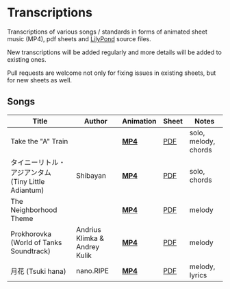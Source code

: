 # Transcriptions

Transcriptions of various songs / standards in forms of animated sheet music (MP4), pdf sheets and [LilyPond](http://lilypond.org/) source files.

New transcriptions will be added regularly and more details will be added to existing ones.

Pull requests are welcome not only for fixing issues in existing sheets, but for new sheets as well.

## Songs

| Title | Author | Animation | Sheet | Notes |
| --- | --- | --- | --- | --- |
| Take the "A" Train |  | [**MP4**](http://transcriptions-host.s3-website.eu-central-1.amazonaws.com/take-the-a-train.mp4) | [PDF](http://transcriptions-host.s3-website.eu-central-1.amazonaws.com/take-the-a-train.pdf) | solo, melody, chords |
| タイニーリトル・アジアンタム (Tiny Little Adiantum) | Shibayan | [**MP4**](http://transcriptions-host.s3-website.eu-central-1.amazonaws.com/tiny-little-adiantum.mp4) | [PDF](http://transcriptions-host.s3-website.eu-central-1.amazonaws.com/tiny-little-adiantum.pdf) | solo, chords |
| The Neighborhood Theme |  | [**MP4**](http://transcriptions-host.s3-website.eu-central-1.amazonaws.com/the-neighborhood.mp4) | [PDF](http://transcriptions-host.s3-website.eu-central-1.amazonaws.com/the-neighborhood.pdf) | melody |
| Prokhorovka (World of Tanks Soundtrack) | Andrius Klimka & Andrey Kulik | [**MP4**](http://transcriptions-host.s3-website.eu-central-1.amazonaws.com/prokhorovka-soundtrack.mp4) | [PDF](http://transcriptions-host.s3-website.eu-central-1.amazonaws.com/prokhorovka-soundtrack.pdf) | melody |
| 月花 (Tsuki hana) | nano.RIPE | [**MP4**](http://transcriptions-host.s3-website.eu-central-1.amazonaws.com/tsuki-hana.mp4) | [PDF](http://transcriptions-host.s3-website.eu-central-1.amazonaws.com/tsuki-hana.pdf) | melody, lyrics |

